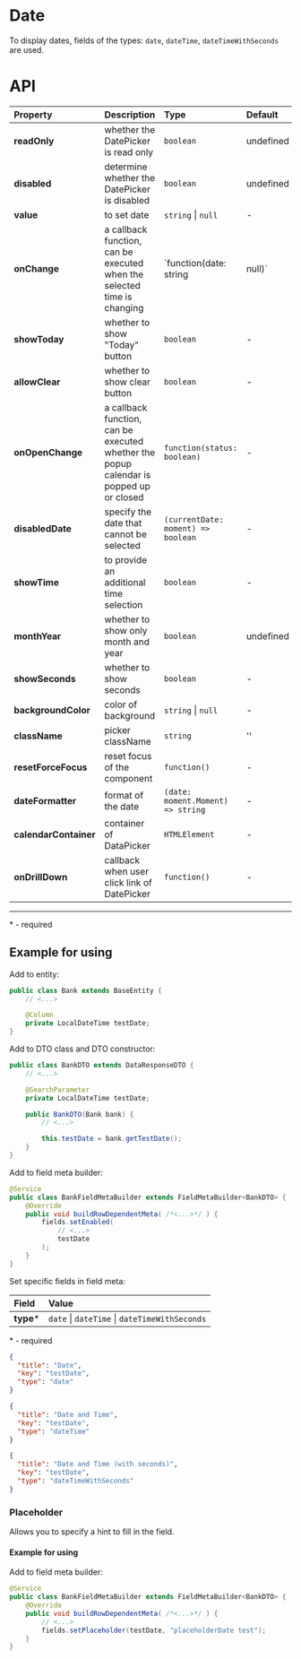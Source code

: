 # Date

To display dates, fields of the types: `date`, `dateTime`, `dateTimeWithSeconds` are used.

# API

| Property | Description  | Type | Default
|:---|:---|:---|:---|
| **readOnly** | whether the DatePicker is read only  | `boolean`  | undefined |
| **disabled** | determine whether the DatePicker is disabled | `boolean`  | undefined |
| **value** | to set date  | `string` \| `null`  | - |
| **onChange** | a callback function, can be executed when the selected time is changing | `function(date: string | null)`  | - |
| **showToday** | whether to show "Today" button  | `boolean`  | - |
| **allowClear** | whether to show clear button | `boolean`  | - |
| **onOpenChange** | a callback function, can be executed whether the popup calendar is popped up or closed | `function(status: boolean)`  | - |
| **disabledDate** | specify the date that cannot be selected | `(currentDate: moment) => boolean`  | - |
| **showTime** | to provide an additional time selection | `boolean`  | - |
| **monthYear** | whether to show only month and year | `boolean`  | undefined |
| **showSeconds** | whether to show seconds | `boolean`  | - |
| **backgroundColor** | color of background  | `string` \| `null`  | - |
| **className** | picker className | `string`  | '' |
| **resetForceFocus** | reset focus of the component | `function()`  | - |
| **dateFormatter** | format of the date | `(date: moment.Moment) => string`  | - |
| **calendarContainer** | container of DataPicker | `HTMLElement`  | - |
| **onDrillDown** | callback when user click link of DatePicker | `function()`  | - |

---
\* - required

## Example for using

Add to entity:
```java
public class Bank extends BaseEntity {
    // <...>

    @Column
    private LocalDateTime testDate;
}
```

Add to DTO class and DTO constructor:
```java
public class BankDTO extends DataResponseDTO {
    // <...>

    @SearchParameter
    private LocalDateTime testDate;

    public BankDTO(Bank bank) {
        // <...>

        this.testDate = bank.getTestDate();
    }
}
```

Add to field meta builder:

```java
@Service
public class BankFieldMetaBuilder extends FieldMetaBuilder<BankDTO> {
    @Override
    public void buildRowDependentMeta( /*<...>*/ ) {
        fields.setEnabled(
            // <...>
            testDate
        );
    }
}
```

Set specific fields in field meta:

| Field | Value |
|:---|:---|
| **type*** | `date` \| `dateTime` \| `dateTimeWithSeconds` |

\* - required

```json
{
  "title": "Date",
  "key": "testDate",
  "type": "date"
}
```
```json
{
  "title": "Date and Time",
  "key": "testDate",
  "type": "dateTime"
}
```
```json
{
  "title": "Date and Time (with seconds)",
  "key": "testDate",
  "type": "dateTimeWithSeconds"
}
```

### Placeholder

Allows you to specify a hint to fill in the field.

#### Example for using

Add to field meta builder:

```java
@Service
public class BankFieldMetaBuilder extends FieldMetaBuilder<BankDTO> {
    @Override
    public void buildRowDependentMeta( /*<...>*/ ) {
        // <...>
        fields.setPlaceholder(testDate, "placeholderDate test");
    }
}
